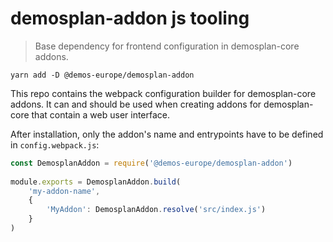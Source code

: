# demosplan-addon js tooling

> Base dependency for frontend configuration in demosplan-core addons.

`yarn add -D @demos-europe/demosplan-addon`

This repo contains the webpack configuration builder for demosplan-core addons.
It can and should be used when creating addons for demosplan-core that contain
a web user interface.

After installation, only the addon's name and entrypoints have to be defined
in `config.webpack.js`:

```js
const DemosplanAddon = require('@demos-europe/demosplan-addon')
  
module.exports = DemosplanAddon.build(
    'my-addon-name', 
    { 
        'MyAddon': DemosplanAddon.resolve('src/index.js') 
    }
)
```
